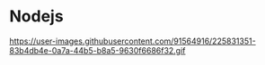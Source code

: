 # Nodejs

https://user-images.githubusercontent.com/91564916/225831351-83b4db4e-0a7a-44b5-b8a5-9630f6686f32.gif

